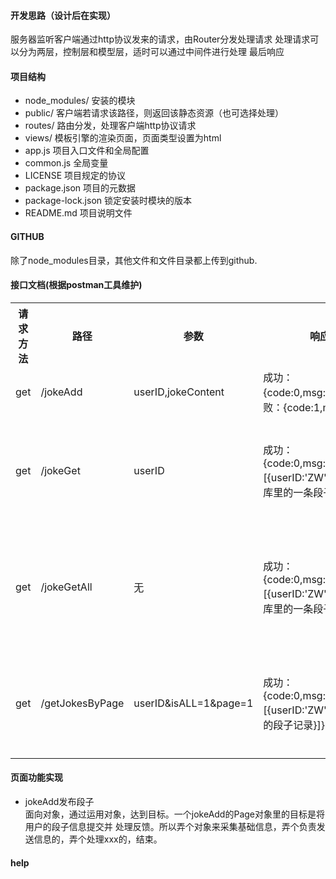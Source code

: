 #### 开发思路（设计后在实现）
服务器监听客户端通过http协议发来的请求，由Router分发处理请求
处理请求可以分为两层，控制层和模型层，适时可以通过中间件进行处理
最后响应

#### 项目结构
- node_modules/ 安装的模块
- public/ 客户端若请求该路径，则返回该静态资源（也可选择处理）
- routes/ 路由分发，处理客户端http协议请求
- views/ 模板引擎的渲染页面，页面类型设置为html
- app.js 项目入口文件和全局配置
- common.js 全局变量
- LICENSE 项目规定的协议
- package.json 项目的元数据
- package-lock.json 锁定安装时模块的版本
- README.md 项目说明文件

#### GITHUB
除了node_modules目录，其他文件和文件目录都上传到github.

#### 接口文档(根据postman工具维护)
<table>
<tr>
<th>请求方法</th>
<th>路径</th>
<th>参数</th>
<th>响应例子</th>
<th>描述</th>
<td>使用</td>
</tr>

<tr>
<td>get</td>
<td>/jokeAdd</td>
<td>userID,jokeContent</td>
<td>成功：{code:0,msg:'success'}失败：{code:1,msg:'failed'}</td>
<td>提交段子</td>
<td>是</td>
</tr>

<tr>
<td>get</td>
<td>/jokeGet</td>
<td>userID</td>
<td>成功：{code:0,msg:'success',data:[{userID:'ZW',...总之是数据库里的一条段子记录}]}</td>
<td>获取用户自身发布的所有段子</td>
<td>否</td>
</tr>

<tr>
<td>get</td>
<td>/jokeGetAll</td>
<td>无</td>
<td>成功：{code:0,msg:'success',data:[{userID:'ZW',...总之是数据库里的一条段子记录}]}</td>
<td>获取所有用户自身发布的所有段子</td>
<td>否</td>
</tr>

<tr>
<td>get</td>
<td>/getJokesByPage</td>
<td>userID&isALL=1&page=1</td>
<td>成功：{code:0,msg:'success',data:[{userID:'ZW',...是数据库里的段子记录}]}</td>
<td>根据参数，获取对应的段子，</td>
<td>是</td>
</tr>
</table>

#### 页面功能实现
- jokeAdd发布段子  
面向对象，通过运用对象，达到目标。一个jokeAdd的Page对象里的目标是将用户的段子信息提交并
处理反馈。所以弄个对象来采集基础信息，弄个负责发送信息的，弄个处理xxx的，结束。

#### help


